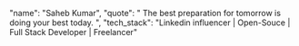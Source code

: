"name": "Saheb Kumar", "quote": " The best preparation for tomorrow is doing your best today. ", "tech_stack": "Linkedin influencer | Open-Souce | Full Stack Developer | Freelancer"
